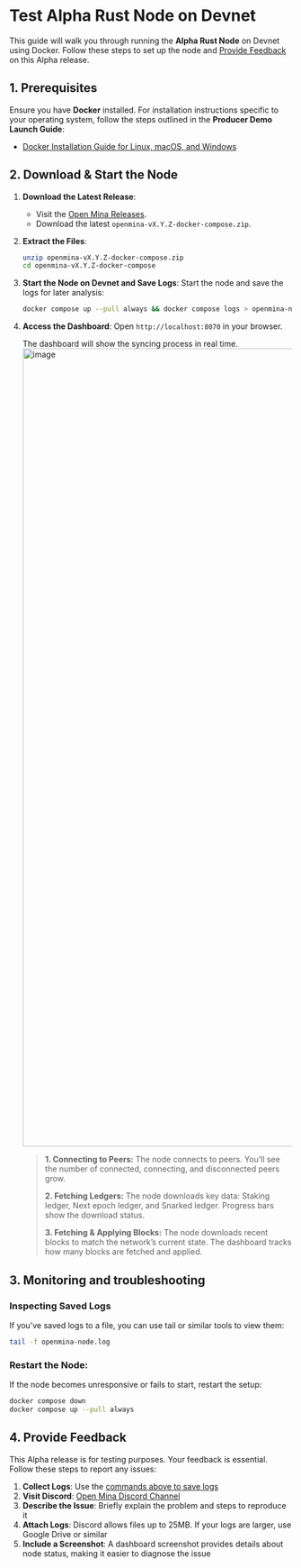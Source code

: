 # Test Alpha Rust Node on Devnet

This guide will walk you through running the **Alpha Rust Node** on Devnet using Docker. Follow these steps to set up the node and [Provide Feedback](#4-provide-feedback) on this Alpha release.

## 1. Prerequisites

Ensure you have **Docker** installed. For installation instructions specific to your operating system, follow the steps outlined in the **Producer Demo Launch Guide**:

- [Docker Installation Guide for Linux, macOS, and Windows](https://github.com/openmina/openmina/blob/main/docs/producer-demo.md#prerequisites)

## 2. Download & Start the Node

1. **Download the Latest Release**:
   - Visit the [Open Mina Releases](https://github.com/openmina/openmina/releases).
   - Download the latest `openmina-vX.Y.Z-docker-compose.zip`.

2. **Extract the Files**:
   ```bash
   unzip openmina-vX.Y.Z-docker-compose.zip
   cd openmina-vX.Y.Z-docker-compose
   ```

3. **Start the Node on Devnet and Save Logs**:
   Start the node and save the logs for later analysis:
   ```bash
   docker compose up --pull always && docker compose logs > openmina-node.log
   ```

4. **Access the Dashboard**:
   Open `http://localhost:8070` in your browser.
   
   The dashboard will show the syncing process in real time. 
   <img width="1417" alt="image" src="https://github.com/user-attachments/assets/d9a5f5b3-522f-479b-9829-37402c63bb98">
   
   >**1. Connecting to Peers:** The node connects to peers. You’ll see the number of connected, connecting, and disconnected peers grow.
   >
   >**2. Fetching Ledgers:** The node downloads key data: Staking ledger, Next epoch ledger, and Snarked ledger. Progress bars show the download status.
   >
   >**3. Fetching & Applying Blocks:** The node downloads recent blocks to match the network’s current state. The dashboard tracks how many blocks are fetched and applied.

## 3. Monitoring and troubleshooting

### Inspecting Saved Logs
If you’ve saved logs to a file, you can use tail or similar tools to view them:

```bash
tail -f openmina-node.log
```

### Restart the Node:
If the node becomes unresponsive or fails to start, restart the setup:
```bash
docker compose down
docker compose up --pull always
```

## 4. Provide Feedback

This Alpha release is for testing purposes. Your feedback is essential. Follow these steps to report any issues:

1. **Collect Logs**: Use the [commands above to save logs](#2-download--start-the-node)
2. **Visit Discord**: [Open Mina Discord Channel](https://discord.com/channels/484437221055922177/1290662938734231552/1290667779317305354)
3. **Describe the Issue**: Briefly explain the problem and steps to reproduce it
4. **Attach Logs**: Discord allows files up to 25MB. If your logs are larger, use Google Drive or similar
5. **Include a Screenshot**: A dashboard screenshot provides details about node status, making it easier to diagnose the issue
